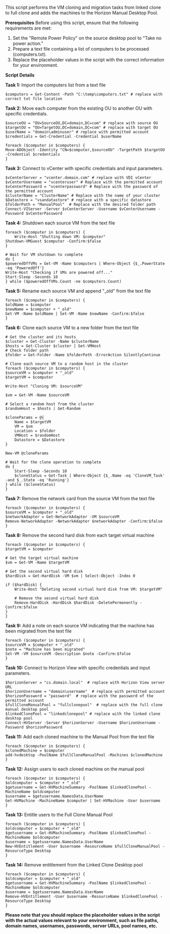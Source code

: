 This script performs the VM cloning and migration tasks from linked clone to full clone and adds the machines to the Horizon Manual Desktop Pool.

**Prerequisites**
Before using this script, ensure that the following requirements are met:

1. Set the "Remote Power Policy" on the source desktop pool to "Take no power action."
2. Prepare a text file containing a list of computers to be processed (computers.txt).
3. Replace the placeholder values in the script with the correct information for your environment.


**Script Details**

**Task 1:** Import the computers list from a text file
    
    $computers = Get-Content -Path "C:\temp\computers.txt" # replace with correct txt file location

**Task 2:** Move each computer from the existing OU to another OU with specific credentials.

    $sourceOU = "OU=SourceOU,DC=domain,DC=com" # replace with source OU
    $targetOU = "OU=TargetOU,DC=domain,DC=com" # replace with target OU
    $userName = "domain\adminuser" # replace with permitted account
    $credentials = Get-Credential -Credential $userName

    foreach ($computer in $computers) {
    Move-ADObject -Identity "CN=$computer,$sourceOU" -TargetPath $targetOU -Credential $credentials
    }
    
**Task 3:** Connect to vCenter with specific credentials and input parameters.

    $vCenterServer = "vcenter.domain.com" # replace with VDI vCenter
    $vCenterUsername = "vcenteruser" # Replace with the permitted account
    $vCenterPassword = "vcenterpassword" # Replace with the password of the permitted account
    $clusterName = "ClusterName" # Replace with the name of your cluster
    $Datastore = "vsandatastore" # replace with a specific datastore
    $folderPath = "ManualPool"  # Replace with the desired folder path
    Connect-VIServer -Server $vCenterServer -Username $vCenterUsername -Password $vCenterPassword
    
**Task 4:** Shutdown each source VM from the text file

    foreach ($computer in $computers) {
        Write-Host "Shutting down VM: $computer"
    Shutdown-VMGuest $computer -Confirm:$false
    }

    # Wait for VM shutdown to complete
    do {
    $poweredOffVMs = Get-VM -Name $computers | Where-Object {$_.PowerState -eq 'PoweredOff'}
    Write-Host "Checking if VMs are powered off..."
    Start-Sleep -Seconds 10
    } while ($poweredOffVMs.Count -ne $computers.Count)
    
   
**Task 5:** Rename each source VM and append "_old" from the text file

    foreach ($computer in $computers) {
    $oldName = $computer
    $newName = $computer + "_old"
    Get-VM -Name $oldName | Set-VM -Name $newName -Confirm:$false
    }
    
**Task 6:** Clone each source VM to a new folder from the text file

    # Get the cluster and its hosts
    $cluster = Get-Cluster -Name $clusterName
    $hosts = Get-Cluster $cluster | Get-VMHost
    # Check folder path
    $folder = Get-Folder -Name $folderPath -ErrorAction SilentlyContinue

    # Clone each source VM to a random host in the cluster
    foreach ($computer in $computers) {
    $sourceVM = $computer + "_old"
    $targetVM = $computer
    
    Write-Host "Cloning VM: $sourceVM"
    
    $vm = Get-VM -Name $sourceVM
    
    # Select a random host from the cluster
    $randomHost = $hosts | Get-Random
    
    $cloneParams = @{
        Name = $targetVM
        VM = $vm
        Location = $folder
        VMHost = $randomHost
        Datastore = $Datastore
    }
    
    New-VM @cloneParams
    
    # Wait for the clone operation to complete
    do {
        Start-Sleep -Seconds 10
        $cloneStatus = Get-Task | Where-Object {$_.Name -eq 'CloneVM_Task' -and $_.State -eq 'Running'}
    } while ($cloneStatus)
    }
**Task 7:** Remove the network card from the source VM from the text file

    foreach ($computer in $computers) {
    $sourceVM = $computer + "_old"
    $networkAdapter = Get-NetworkAdapter -VM $sourceVM
    Remove-NetworkAdapter -NetworkAdapter $networkAdapter -Confirm:$false
    }
**Task 8:** Remove the second hard disk from each target virtual machine

    foreach ($computer in $computers) {
    $targetVM = $computer
    
    # Get the target virtual machine
    $vm = Get-VM -Name $targetVM
    
    # Get the second virtual hard disk
    $hardDisk = Get-HardDisk -VM $vm | Select-Object -Index 0
    
    if ($hardDisk) {
        Write-Host "Deleting second virtual hard disk from VM: $targetVM"
        
        # Remove the second virtual hard disk
        Remove-HardDisk -HardDisk $hardDisk -DeletePermanently -Confirm:$false
    }
    }
**Task 9:** Add a note on each source VM indicating that the machine has been migrated from the text file

    foreach ($computer in $computers) {
    $sourceVM = $computer + "_old"
    $note = "Machine has been migrated"
    Set-VM -VM $sourceVM -Description $note -Confirm:$false
    }
**Task 10:** Connect to Horizon View with specific credentials and input parameters.

    $horizonServer = "cs.domain.local"  # replace with Horizon View server URL
    $horizonUsername = "domain\username"  # replace with permitted account
    $horizonPassword = "password"  # replace with the password of the permitted account
    $fullCloneManualPool = "fullclonepool"  # replace with the full clone manual desktop pool
    $linkedClonePool = "linkedclonepool" # replace with the linked clone desktop pool
    Connect-HVServer -Server $horizonServer -Username $horizonUsername -Password $horizonPassword
    
**Task 11:** Add each cloned machine to the Manual Pool from the text file

    foreach ($computer in $computers) {
    $clonedMachine = $computer
    add-hvdesktop -PoolName $fullCloneManualPool -Machines $clonedMachine
    }
    
**Task 12:** Assign users to each cloned machine on the manual pool

    foreach ($computer in $computers) {
    $oldcomputer = $computer + "_old"
    $getusername = Get-HVMachineSummary -PoolName $linkedClonePool -MachineName $oldcomputer
    $username = $getusername.NamesData.UserName
    Get-HVMachine -MachineName $computer | Set-HVMachine -User $username
    }
    
**Task 13:** Entitle users to the Full Clone Manual Pool

    foreach ($computer in $computers) {
    $oldcomputer = $computer + "_old"
    $getusername = Get-HVMachineSummary -PoolName $linkedClonePool -MachineName $oldcomputer
    $username = $getusername.NamesData.UserName
    New-HVEntitlement -User $username -ResourceName $fullCloneManualPool -ResourceType Desktop
    }
    
**Task 14:** Remove entitlement from the Linked Clone Desktop pool

    foreach ($computer in $computers) {
    $oldcomputer = $computer + "_old"
    $getusername = Get-HVMachineSummary -PoolName $linkedClonePool -MachineName $oldcomputer
    $username = $getusername.NamesData.UserName
    Remove-HVEntitlement -User $username -ResourceName $linkedClonePool -ResourceType Desktop
    }
    
**Please note that you should replace the placeholder values in the script with the actual values relevant to your environment, such as file paths, domain names, usernames, passwords, server URLs, pool names, etc.**
